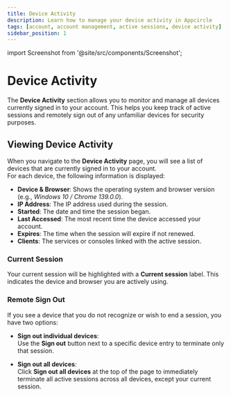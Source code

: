 ```yaml
---
title: Device Activity
description: Learn how to manage your device activity in Appcircle
tags: [account, account management, active sessions, device activity]
sidebar_position: 1
---
```


import Screenshot from '@site/src/components/Screenshot';

# Device Activity

The **Device Activity** section allows you to monitor and manage all devices currently signed in to your account. This helps you keep track of active sessions and remotely sign out of any unfamiliar devices for security purposes.

## Viewing Device Activity

When you navigate to the **Device Activity** page, you will see a list of devices that are currently signed in to your account.  
For each device, the following information is displayed:

- **Device & Browser**: Shows the operating system and browser version (e.g., *Windows 10 / Chrome 139.0.0*).
- **IP Address**: The IP address used during the session.
- **Started**: The date and time the session began.
- **Last Accessed**: The most recent time the device accessed your account.
- **Expires**: The time when the session will expire if not renewed.
- **Clients**: The services or consoles linked with the active session.

<Screenshot url="https://cdn.appcircle.io/docs/assets/BE6855-account1.png"/>

### Current Session

Your current session will be highlighted with a **Current session** label. This indicates the device and browser you are actively using.

### Remote Sign Out

If you see a device that you do not recognize or wish to end a session, you have two options:

- **Sign out individual devices**:  
  Use the **Sign out** button next to a specific device entry to terminate only that session.

- **Sign out all devices**:  
  Click **Sign out all devices** at the top of the page to immediately terminate all active sessions across all devices, except your current session.

<Screenshot url="https://cdn.appcircle.io/docs/assets/BE6855-account2.png"/>